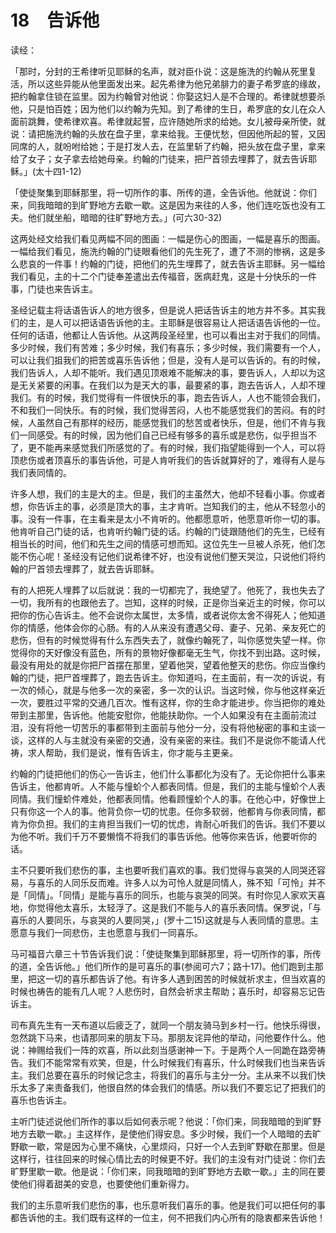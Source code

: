 # 18　告诉他


读经：

「那时，分封的王希律听见耶稣的名声，就对臣仆说：这是施洗的约翰从死里复活，所以这些异能从他里面发出来。起先希律为他兄弟腓力的妻子希罗底的缘故，把约翰拿住锁在监里。因为约翰曾对他说：你娶这妇人是不合理的。希律就想要杀他，只是怕百姓；因为他们以约翰为先知。到了希律的生日，希罗底的女儿在众人面前跳舞，使希律欢喜。希律就起誓，应许随她所求的给她。女儿被母亲所使，就说：请把施洗约翰的头放在盘子里，拿来给我。王便忧愁，但因他所起的誓，又因同席的人，就吩咐给她；于是打发人去，在监里斩了约翰，把头放在盘子里，拿来给了女子；女子拿去给她母亲。约翰的门徒来，把尸首领去埋葬了，就去告诉耶稣。」(太十四1-12)

「使徒聚集到耶稣那里，将一切所作的事、所传的道，全告诉他。他就说：你们来，同我暗暗的到旷野地方去歇一歇。这是因为来往的人多，他们连吃饭也没有工夫。他们就坐船，暗暗的往旷野地方去。」(可六30-32)

这两处经文给我们看见两幅不同的图画：一幅是伤心的图画，一幅是喜乐的图画。一幅给我们看见，施洗约翰的门徒眼看他们的先生死了，遭了不测的惨祸，这是多么悲哀的一件事！约翰的门徒，把他们的先生埋葬了，就去告诉主耶稣。另一幅给我们看见，主的十二个门徒奉差遣出去传福音，医病赶鬼，这是十分快乐的一件事，门徒也来告诉主。

圣经记载主将话语告诉人的地方很多，但是说人把话告诉主的地方并不多。其实我们的主，是人可以把话语告诉他的主。主耶稣是很容易让人把话语告诉他的一位。任何的话语，他都让人告诉他。从这两段圣经里，也可以看出主对于我们的同情。多少时候，我们有苦难；多少时候，我们有喜乐；多少时候，我们需要有一个人，可以让我们抯我们的把苦或喜乐告诉他；但是，没有人是可以告诉的。有的时候，我们告诉人，人却不能听。我们遇见顶艰难不能解决的事，要告诉人，人却以为这是无关紧要的闲事。在我们以为是天大的事，最要紧的事，跑去告诉人，人却不理我们。有的时候，我们觉得有一件很快乐的事，跑去告诉人，人也不能领会我们，不和我们一同快乐。有的时候，我们觉得苦闷，人也不能感觉我们的苦闷。有的时候，人虽然自己有那样的经历，能感觉我们的愁苦或者快乐，但是，他们不肯与我们一同感受。有的时候，因为他们自己已经有够多的喜乐或是悲伤，似乎担当不了，更不能再来感觉我们所感觉的了。有的时候，我们指望能得到一个人，可以将顶悲伤或者顶喜乐的事告诉他，可是人肯听我们的告诉就算好的了，难得有人是与我们表同情的。

许多人想，我们的主是大的主。但是，我们的主虽然大，他却不轻看小事。你或者想，你告诉主的事，必须是顶大的事，主才肯听。岂知我们的主，他从不轻忽小的事。没有一件事，在主看来是太小不肯听的。他都愿意听，他愿意听你一切的事。他肯听自己门徒的话，也肯听约翰门徒的话。约翰的门徒跟随他们的先生，已经有相当长的时间，他们和先生之间的情感可想而知。这位先生一旦被人杀死，他们怎能不伤心呢！圣经没有记他们说希律不好，也没有说他们整天哭泣，只说他们将约翰的尸首领去埋葬了，就去告诉耶稣。

有的人把死人埋葬了以后就说：我的一切都完了，我绝望了。他死了，我也失去了一切，我所有的也跟他去了。岂知，这样的时候，正是你当亲近主的时候，你可以把你的伤心告诉主。他不会说你太属世，太多情，或者说你太舍不得死人；他知道你的情感，他体会你的心肠。有的人从来没有遭遇父母、妻子、兄弟、亲友死亡的悲伤，但有的时候觉得有什么东西失去了，就像约翰死了，叫你感觉失望一样。你觉得你的天好像没有蓝色，所有的景物好像都毫无生气，你找不到出路。这时候，最没有用处的就是你把尸首摆在那里，望着他哭，望着他整天的悲伤。你应当像约翰的门徒，把尸首埋葬了，跑去告诉主。你知道吗，在主面前，有一次的诉说，有一次的倾心，就是与他多一次的亲密，多一次的认识。当这时候，你与他这样亲近一次，要胜过平常的交通几百次。惟有这样，你的生命才能进步。你当把你的难处带到主那里，告诉他。他能安慰你，他能扶助你。一个人如果没有在主面前流过泪，没有将他一切苦乐的事都带到主面前与他分一分，没有将他秘密的事和主谈一谈，这样的人与主就没有亲密的交通，没有亲密的来往。我们不是说你不能请人代祷，求人帮助，我们是说，惟有告诉主，你才能与主更亲。

约翰的门徒把他们的伤心一告诉主，他们什么事都化为没有了。无论你把什么事来告诉主，他都肯听。人不能与憧蚧个人都表同情。但是，我们的主能与憧蚧个人表同情。我们憧蚧件难处，他都表同情。他看顾憧蚧个人的事。在他心中，好像世上只有你这一个人的事。他背负你一切的忧患。任你多软弱，他都肯与你表同情，都肯为你负担。我们的主肯担当我们一切的忧虑，肯耐心听我们的告诉。我们不要以为他不听。我们千万不要懒惰不将我们的事告诉他。他等你来告诉，他要听你的话。

主不只要听我们悲伤的事，主也要听我们喜欢的事。我们觉得与哀哭的人同哭还容易，与喜乐的人同乐反而难。许多人以为可怜人就是同情人，殊不知「可怜」并不是「同情」。「同情」是能与喜乐的同乐，也能与哀哭的同哭。有时你见人家欢天喜地，你觉得他太喜乐，太轻浮了。这是我们不能与人的喜乐表同情。保罗说，「与喜乐的人要同乐，与哀哭的人要同哭，」(罗十二15)这就是与人表同情的意思。主愿意与我们一同悲伤，主也愿意与我们一同喜乐。

马可福音六章三十节告诉我们说：「使徒聚集到耶稣那里，将一切所作的事，所传的道，全告诉他。」他们所作的是可喜乐的事(参阅可六7；路十17)。他们跑到主那里，把这一切的喜乐都告诉了他。有许多人遇到困苦的时候就祈求主，但当欢喜的时候也祷告的能有几人呢？人悲伤时，自然会祈求主帮助；喜乐时，却容易忘记告诉主。

司布真先生有一天布道以后疲乏了，就同一个朋友骑马到乡村一行。他快乐得很，忽然跳下马来，也请那同来的朋友下马。那朋友诧异他的举动，问他要作什么。他说：神赐给我们一阵的欢喜，所以此刻当感谢神一下。于是两个人一同跪在路旁祷告。我们不能常常有欢笑，但是，什么时候我们有喜乐，什么时候我们也当来告诉主。我们总要在喜乐的时候记念主，将我们的喜乐与主分一分。主从来不以我们快乐太多了来责备我们，他很自然的体会我们的情感。所以我们不要忘记了把我们的喜乐也告诉主。

主听门徒述说他们所作的事以后如何表示呢？他说：「你们来，同我暗暗的到旷野地方去歇一歇。」主这样作，是使他们得安息。多少时候，我们一个人暗暗的去旷野歇一歇，常是因为心里不痛快，心里烦闷，只好一个人去到旷野歇在那里。但是这样行，往往回来的时候心情比去的时候更不好。我们的主没有对门徒说：你们去旷野里歇一歇。他是说：「你们来，同我暗暗的到旷野地方去歇一歇。」主的同在要使他们得着甜美的安息，也要使他们重新得力。

我们的主乐意听我们悲伤的事，也乐意听我们喜乐的事。他是我们可以把任何的事都告诉他的主。我们既有这样的一位主，何不把我们内心所有的隐衷都来告诉他！

